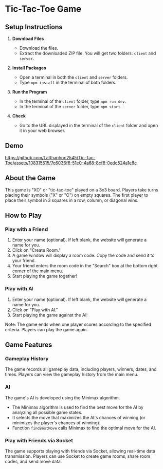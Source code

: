 # Tic-Tac-Toe Game

## Setup Instructions
1. **Download Files**
   - Download the files.
   - Extract the downloaded ZIP file. You will get two folders: `client` and `server`.

2. **Install Packages**
   - Open a terminal in both the `client` and `server` folders.
   - Type `npm install` in the terminal of both folders.

3. **Run the Program**
   - In the terminal of the `client` folder, type `npm run dev`.
   - In the terminal of the `server` folder, type `npm start`.

4. **Check**
   - Go to the URL displayed in the terminal of the `client` folder and open it in your web browser.


## Demo
https://github.com/Latthaphon2545/Tic-Tac-Toe/assets/108315515/7c6036f6-51e0-4a68-8cf8-0edc524a1e8c


## About the Game
This game is "XO" or "tic-tac-toe" played on a 3x3 board. Players take turns placing their symbols ("X" or "O") on empty squares. The first player to place their symbol in 3 squares in a row, column, or diagonal wins.


## How to Play
### Play with a Friend
1. Enter your name (optional). If left blank, the website will generate a name for you.
2. Click on "Create Room."
3. A game window will display a room code. Copy the code and send it to your friend.
4. Your friend enters the room code in the "Search" box at the bottom right corner of the main menu.
5. Start playing the game together!

### Play with AI
1. Enter your name (optional). If left blank, the website will generate a name for you.
2. Click on "Play with AI."
3. Start playing the game against the AI!

Note: The game ends when one player scores according to the specified criteria. Players can play the game again.


## Game Features
### Gameplay History
The game records all gameplay data, including players, winners, dates, and times.
Players can view the gameplay history from the main menu.

### AI
The game's AI is developed using the Minimax algorithm.
- The Minimax algorithm is used to find the best move for the AI by analyzing all possible game states.
- It selects the move that maximizes the AI's chances of winning (or minimizes the player's chances of winning).
- Function `findBestMove` calls Minimax to find the optimal move for the AI.

### Play with Friends via Socket
The game supports playing with friends via Socket, allowing real-time data transmission.
Players can use Socket to create game rooms, share room codes, and send move data.

